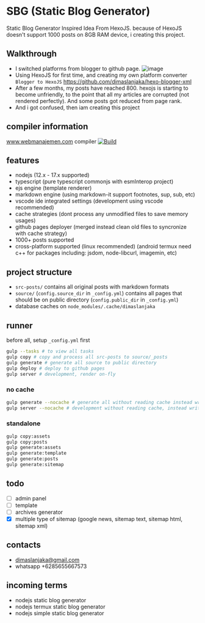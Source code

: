# SBG (Static Blog Generator)
Static Blog Generator Inspired Idea From HexoJS. because of HexoJS doesn't support 1000 posts on 8GB RAM device, i creating this project.

## Walkthrough
- I switched platforms from blogger to github page.
![image](https://user-images.githubusercontent.com/12471057/162500759-7bf0931e-ea5c-4925-b1cb-1653c9ba00bc.png)
- Using HexoJS for first time, and creating my own platform converter `Blogger to HexoJS` https://github.com/dimaslanjaka/hexo-blogger-xml
- After a few months, my posts have reached 800. hexojs is starting to become unfriendly, to the point that all my articles are corrupted (not rendered perfectly). And some posts got reduced from page rank.
- And i got confused, then iam creating this project

## compiler information
www.webmanajemen.com compiler [![Build](https://github.com/dimaslanjaka/dimaslanjaka.github.io/actions/workflows/page.yml/badge.svg)](https://github.com/dimaslanjaka/dimaslanjaka.github.io/actions/workflows/page.yml)

## features
- nodejs (12.x - 17.x supported)
- typescript (pure typescript commonjs with esmInterop project)
- ejs engine (template renderer)
- markdown engine (using markdown-it support footnotes, sup, sub, etc)
- vscode ide integrated settings (development using vscode recommended)
- cache strategies (dont process any unmodified files to save memory usages)
- github pages deployer (merged instead clean old files to syncronize with cache strategy)
- 1000+ posts supported
- cross-platform supported (linux recommended) (android termux need c++ for packages including: jsdom, node-libcurl, imagemin, etc)

## project structure
- `src-posts/` contains all original posts with markdown formats
- `source/` (`config.source_dir` in `_config.yml`) contains all pages that should be on public directory (`config.public_dir` in `_config.yml`)
- database caches on `node_modules/.cache/dimaslanjaka`

## runner
before all, setup `_config.yml` first
```bash
gulp --tasks # to view all tasks
gulp copy # copy and process all src-posts to source/_posts
gulp generate # generate all source to public directory
gulp deploy # deploy to github pages
gulp server # development, render on-fly
```
### no cache
```bash
gulp generate --nocache # generate all without reading cache instead write new cache (fresh generate)
gulp server --nocache # development without reading cache, instead write fresh cache
```
### standalone
```bash
gulp copy:assets
gulp copy:posts
gulp generate:assets
gulp generate:template
gulp generate:posts
gulp generate:sitemap
```

## todo
- [ ] admin panel
- [ ] template
- [ ] archives generator
- [x] multiple type of sitemap (google news, sitemap text, sitemap html, sitemap xml)

## contacts
- dimaslanjaka@gmail.com
- whatsapp +6285655667573

## incoming terms
- nodejs static blog generator
- nodejs termux static blog generator
- nodejs simple static blog generator
